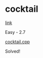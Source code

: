 # cocktail

[link](https://open.kattis.com/problems/cocktail)

Easy - 2.7

[cocktail.cpp](cocktail.cpp)

Solved!